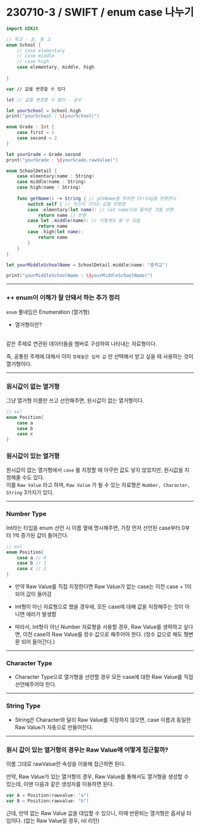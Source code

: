 # 230710-3 / SWIFT / enum case 나누기
```swift
import UIKit

// 학교 - 초, 중 고
enum School {
    // case elementary
    // case middle
    // case high
    case elementary, middle, high
    
}

var // 값을 변경할 수 있다

let // 값을 변경할 수 없다 - 상수

let yourSchool = School.high
print("yourSchool : \(yourSchool)")

enum Grade : Int {
    case first = 1
    case second = 2
}

let yourGrade = Grade.second
print("yourGrade : \(yourGrade.rawValue)")

enum SchoolDetail {
    case elmentary(name : String)
    case middle(name : String)
    case high(name : String)
    
    func getName() -> String { // gteName을 부르면 String을 반환한다
        switch self { // 자신이 가지는 값을 반환함
        case .elmentary(let name): // let name으로 들어온 것을 반환
            return name // 반환
        case let .middle(name): // 이렇게도 쓸 수 있음
            return name
        case .high(let name):
            return name
        }
    }
}

let yourMiddleSchoolName = SchoolDetail.middle(name: "중학교")

print("yourMiddleSchoolName : \(yourMiddleSchoolName)")
```
---
### ++ enum이 이해가 잘 안돼서 하는 추가 정리

`enum` 풀네임은 Enumeration (열거형)

- 열거형이란?
<br>
같은 주제로 연관된 데이터들을 멤버로 구성하여 나타내는 자료형이다.

즉, 공통된 주제에 대해서 이미 `정해놓은 입력 값` 만 선택해서 받고 싶을 때 사용하는 것이 열거형이다.

---

### 원시값이 없는 열거형

그냥 열거형 이름만 쓰고 선언해주면, 원시값이 없는 열거형이다.
```swift
// ex)
enum Position{
    case a
    case b
    case c
}
```
### 원시값이 있는 열거형

원시값이 없는 열거형에서 `case` 를 지정할 때 아무런 값도 넣지 않았지만, 원시값을 지정해줄 수도 있다.
<br>
이를 `Raw Value` 라고 하며, `Raw Value` 가 될 수 있는 자료형은 `Number, Character, String` 3가지가 있다.

---

### Number Type 

Int라는 타입을 enum 선언 시 이름 옆에 명시해주면,
가장 먼저 선언된 case부터 0부터 1씩 증가된 값이 들어간다.
```swift
// ex)
enum Position{
    case a // 0
    case b // 1
    case c // 2
}
```
- 만약 Raw Value를 직접 지정한다면  Raw Value가 없는 case는 이전 case + 1이 되어 값이 들어감

- Int형이 아닌 자료형으로 했을 경우에, 모든 case에 대해 값을 지정해주는 것이 아니면 에러가 발생함

- 따라서, Int형이 아닌 Number 자료형을 사용할 경우, Raw Value를 생략하고 싶다면, 
이전 case의 Raw Value를 정수 값으로 해주어야 한다. (정수 값으로 해도 형변환 되어 들어간다.)

---

### Character Type

- Character Type으로 열거형을 선언할 경우
모든 case에 대한 Raw Value를 직접 선언해주어야 한다.

---

### String Type

- String은 Character와 달리 Raw Value를 지정하지 않으면,
case 이름과 동일한 Raw Value가 자동으로 만들어진다.

---

### 원시 값이 있는 열거형의 경우는 Raw Value에 어떻게 접근할까?

이름 그대로 rawValue란 속성을 이용해 접근하면 된다.
 
만약, Raw Value가 있는 열거형의 경우,
Raw Value를 통해서도 열거형을 생성할 수 있는데, 이땐 다음과 같은 생성자를 이용하면 된다.
```swift
var A = Position(rawvalue: "a")
var B = Position(rawvalue: "b") 
```
근데, 만약 없는 Raw Value 값을 대입할 수 있으니,
이때 반환되는 열거형은 옵셔널 타입이다. (없는 Raw Value일 경우, nil 리턴)